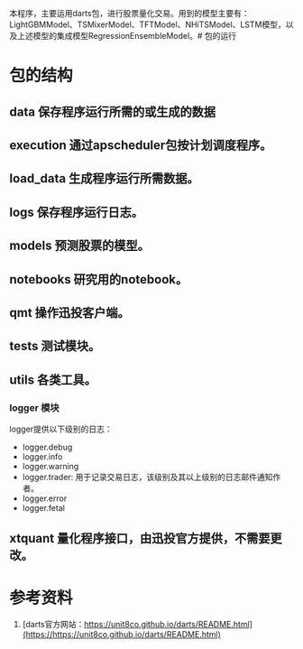 本程序，主要运用darts包，进行股票量化交易。用到的模型主要有：LightGBMModel、TSMixerModel、TFTModel、NHiTSModel、LSTM模型，以及上述模型的集成模型RegressionEnsembleModel。# 包的运行

# 包的结构

## data 保存程序运行所需的或生成的数据


## execution 通过apscheduler包按计划调度程序。

## load_data 生成程序运行所需数据。

## logs 保存程序运行日志。


## models 预测股票的模型。

## notebooks 研究用的notebook。

## qmt 操作迅投客户端。

## tests 测试模块。

## utils 各类工具。

### logger 模块

logger提供以下级别的日志：

- logger.debug
- logger.info
- logger.warning
- logger.trader: 用于记录交易日志，该级别及其以上级别的日志邮件通知作者。
- logger.error
- logger.fetal

## xtquant 量化程序接口，由迅投官方提供，不需要更改。

# 参考资料

1. [darts官方网站：https://unit8co.github.io/darts/README.html](https://https://unit8co.github.io/darts/README.html)
